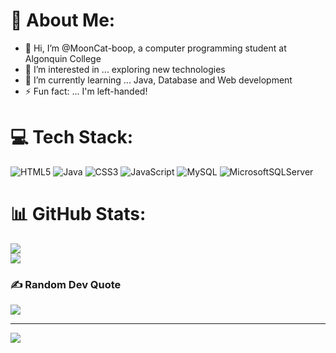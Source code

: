 
<!---
MoonCat-boop/MoonCat-boop is a ✨ special ✨ repository because its `README.md` (this file) appears on your GitHub profile.
You can click the Preview link to take a look at your changes.
--->
# 💫 About Me:

- 👋 Hi, I’m @MoonCat-boop, a computer programming student at Algonquin College
- 👀 I’m interested in ... exploring new technologies
- 🌱 I’m currently learning ... Java, Database and Web development
- ⚡ Fun fact: ... I'm left-handed!

# 💻 Tech Stack:
![HTML5](https://img.shields.io/badge/html5-%23E34F26.svg?style=for-the-badge&logo=html5&logoColor=white) ![Java](https://img.shields.io/badge/java-%23ED8B00.svg?style=for-the-badge&logo=openjdk&logoColor=white) ![CSS3](https://img.shields.io/badge/css3-%231572B6.svg?style=for-the-badge&logo=css3&logoColor=white) ![JavaScript](https://img.shields.io/badge/javascript-%23323330.svg?style=for-the-badge&logo=javascript&logoColor=%23F7DF1E) ![MySQL](https://img.shields.io/badge/mysql-4479A1.svg?style=for-the-badge&logo=mysql&logoColor=white) ![MicrosoftSQLServer](https://img.shields.io/badge/Microsoft%20SQL%20Server-CC2927?style=for-the-badge&logo=microsoft%20sql%20server&logoColor=white)
# 📊 GitHub Stats:
![](https://github-readme-streak-stats.herokuapp.com/?user=MoonCat-boop&theme=rose&hide_border=false)<br/>
![](https://github-readme-stats.vercel.app/api/top-langs/?username=MoonCat-boop&theme=rose&hide_border=false&include_all_commits=false&count_private=true&layout=compact)
### ✍️ Random Dev Quote
![](https://quotes-github-readme.vercel.app/api?type=horizontal&theme=radical)

---
[![](https://visitcount.itsvg.in/api?id=MoonCat-boop&icon=0&color=0)](https://visitcount.itsvg.in)

<!-- Proudly created with GPRM ( https://gprm.itsvg.in ) -->

